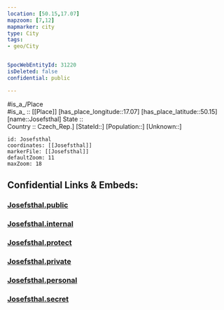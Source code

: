 ```yaml
---
location: [50.15,17.07] 
mapzoom: [7,12] 
mapmarker: city 
type: City
tags:
- geo/City


SpocWebEntityId: 31220
isDeleted: false
confidential: public

---
```

#is_a_/Place  
#is_a_ :: [[Place]] 
[has_place_longitude::17.07] 
[has_place_latitude::50.15] 
[name::Josefsthal] 
State ::  
Country :: Czech_Rep.] 
[StateId::] 
[Population::] 
[Unknown::] 


```leaflet
id: Josefsthal
coordinates: [[Josefsthal]] 
markerFile: [[Josefsthal]] 
defaultZoom: 11 
maxZoom: 18
```


## Confidential Links & Embeds: 

### [Josefsthal.public](/_public/\Earth\Continent\Europe\Europe~Central\Czech_Republic\regions~Czech_Republic\Olomoucký\CityJosefsthal.public.md) 

### [Josefsthal.internal](/_internal/\Earth\Continent\Europe\Europe~Central\Czech_Republic\regions~Czech_Republic\Olomoucký\CityJosefsthal.internal.md) 

### [Josefsthal.protect](/_protect/\Earth\Continent\Europe\Europe~Central\Czech_Republic\regions~Czech_Republic\Olomoucký\CityJosefsthal.protect.md) 

### [Josefsthal.private](/_private/\Earth\Continent\Europe\Europe~Central\Czech_Republic\regions~Czech_Republic\Olomoucký\CityJosefsthal.private.md) 

### [Josefsthal.personal](/_personal/\Earth\Continent\Europe\Europe~Central\Czech_Republic\regions~Czech_Republic\Olomoucký\CityJosefsthal.personal.md) 

### [Josefsthal.secret](/_secret/\Earth\Continent\Europe\Europe~Central\Czech_Republic\regions~Czech_Republic\Olomoucký\CityJosefsthal.secret.md)

